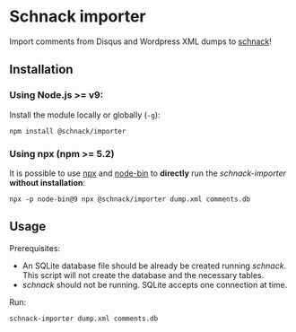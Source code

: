 # Schnack importer

Import comments from Disqus and Wordpress XML dumps to [schnack](https://schnack.cool)!

## Installation

### Using Node.js >= v9:

Install the module locally or globally (`-g`):

```
npm install @schnack/importer
```

### Using npx (npm >= 5.2)

It is possible to use [npx](https://www.npmjs.com/package/npx) and [node-bin](https://www.npmjs.com/package/node-bin) to **directly** run the *schnack-importer* **without installation**:

```
npx -p node-bin@9 npx @schnack/importer dump.xml comments.db
```

## Usage

Prerequisites:
- An SQLite database file should be already be created running *schnack*. This script will not create the database and the necessary tables.
- *schnack* should not be running. SQLite accepts one connection at time.

Run:
```
schnack-importer dump.xml comments.db
```
